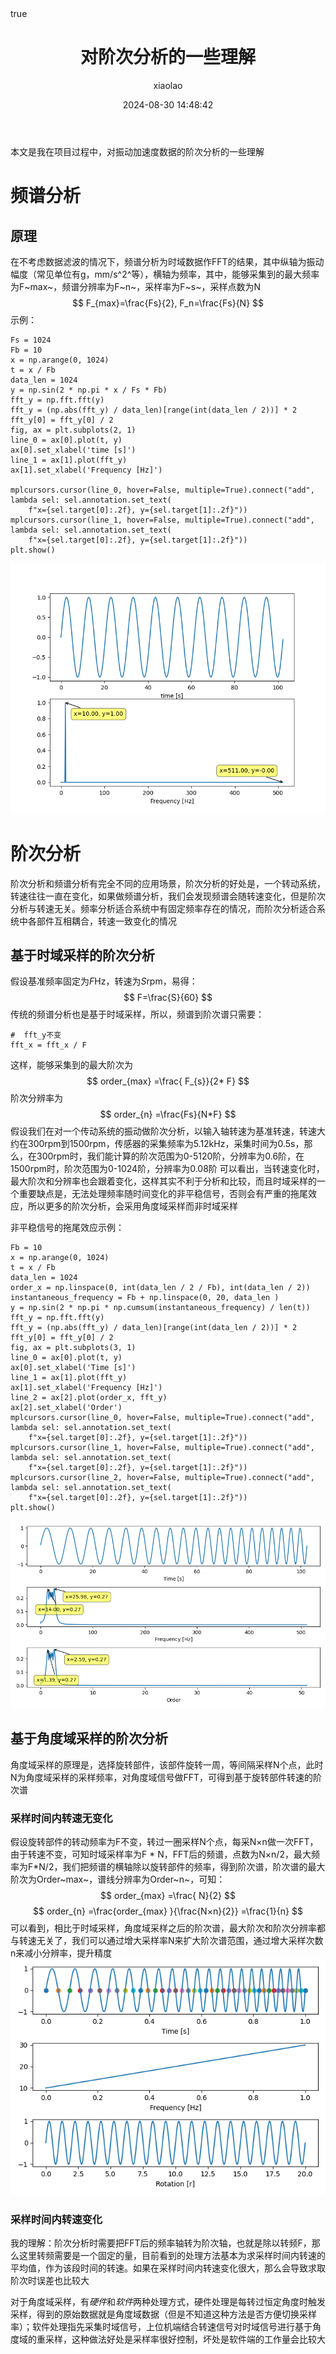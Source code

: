 ﻿---
title: 对阶次分析的一些理解
date: 2024-08-30 14:48:42
author: xiaolao
math: true
index_img: \img\blog_order\Figure_3.png
tags:
- FFT
- Python
---

本文是我在项目过程中，对振动加速度数据的阶次分析的一些理解

# 频谱分析
## 原理
在不考虑数据滤波的情况下，频谱分析为时域数据作FFT的结果，其中纵轴为振动幅度（常见单位有g，mm/s^2^等），横轴为频率，其中，能够采集到的最大频率为F~max~，频谱分辨率为F~n~，采样率为F~s~，采样点数为N
$$
F_{max}=\frac{Fs}{2},     F_n=\frac{Fs}{N}
$$
示例：
```
Fs = 1024
Fb = 10
x = np.arange(0, 1024)
t = x / Fb
data_len = 1024
y = np.sin(2 * np.pi * x / Fs * Fb)
fft_y = np.fft.fft(y)
fft_y = (np.abs(fft_y) / data_len)[range(int(data_len / 2))] * 2
fft_y[0] = fft_y[0] / 2
fig, ax = plt.subplots(2, 1)
line_0 = ax[0].plot(t, y)
ax[0].set_xlabel('time [s]')
line_1 = ax[1].plot(fft_y)
ax[1].set_xlabel('Frequency [Hz]')

mplcursors.cursor(line_0, hover=False, multiple=True).connect("add", lambda sel: sel.annotation.set_text(
    f"x={sel.target[0]:.2f}, y={sel.target[1]:.2f}"))
mplcursors.cursor(line_1, hover=False, multiple=True).connect("add", lambda sel: sel.annotation.set_text(
    f"x={sel.target[0]:.2f}, y={sel.target[1]:.2f}"))
plt.show()
```
![FFT演示](\img\blog_order\Figure_1.png)

# 阶次分析
阶次分析和频谱分析有完全不同的应用场景，阶次分析的好处是，一个转动系统，转速往往一直在变化，如果做频谱分析，我们会发现频谱会随转速变化，但是阶次分析与转速无关。频率分析适合系统中有固定频率存在的情况，而阶次分析适合系统中各部件互相耦合，转速一致变化的情况

## 基于时域采样的阶次分析
假设基准频率固定为*F*Hz，转速为*S*rpm，易得：
$$
F=\frac{S}{60}
$$
传统的频谱分析也是基于时域采样，所以，频谱到阶次谱只需要：
```
#  fft_y不变
fft_x = fft_x / F
```
这样，能够采集到的最大阶次为
$$
order_{max} =\frac{ F_{s}}{2* F}
$$
阶次分辨率为
$$
order_{n} =\frac{Fs}{N*F}
$$
假设我们在对一个传动系统的振动做阶次分析，以输入轴转速为基准转速，转速大约在300rpm到1500rpm，传感器的采集频率为5.12kHz，采集时间为0.5s，那么，在300rpm时，我们能计算的阶次范围为0-5120阶，分辨率为0.6阶，在1500rpm时，阶次范围为0-1024阶，分辨率为0.08阶
可以看出，当转速变化时，最大阶次和分辨率也会跟着变化，这样其实不利于分析和比较，而且时域采样的一个重要缺点是，无法处理频率随时间变化的非平稳信号，否则会有严重的拖尾效应，所以更多的阶次分析，会采用角度域采样而非时域采样

非平稳信号的拖尾效应示例：
```
Fb = 10
x = np.arange(0, 1024)
t = x / Fb
data_len = 1024
order_x = np.linspace(0, int(data_len / 2 / Fb), int(data_len / 2))
instantaneous_frequency = Fb + np.linspace(0, 20, data_len )
y = np.sin(2 * np.pi * np.cumsum(instantaneous_frequency) / len(t))
fft_y = np.fft.fft(y)
fft_y = (np.abs(fft_y) / data_len)[range(int(data_len / 2))] * 2
fft_y[0] = fft_y[0] / 2
fig, ax = plt.subplots(3, 1)
line_0 = ax[0].plot(t, y)
ax[0].set_xlabel('Time [s]')
line_1 = ax[1].plot(fft_y)
ax[1].set_xlabel('Frequency [Hz]')
line_2 = ax[2].plot(order_x, fft_y)
ax[2].set_xlabel('Order')
mplcursors.cursor(line_0, hover=False, multiple=True).connect("add", lambda sel: sel.annotation.set_text(
    f"x={sel.target[0]:.2f}, y={sel.target[1]:.2f}"))
mplcursors.cursor(line_1, hover=False, multiple=True).connect("add", lambda sel: sel.annotation.set_text(
    f"x={sel.target[0]:.2f}, y={sel.target[1]:.2f}"))
mplcursors.cursor(line_2, hover=False, multiple=True).connect("add", lambda sel: sel.annotation.set_text(
    f"x={sel.target[0]:.2f}, y={sel.target[1]:.2f}"))
plt.show()
```
![非平稳信号的分析示例](\img\blog_order\Figure_2.png)

## 基于角度域采样的阶次分析
角度域采样的原理是，选择旋转部件，该部件旋转一周，等间隔采样N个点，此时N为角度域采样的采样频率，对角度域信号做FFT，可得到基于旋转部件转速的阶次谱

### 采样时间内转速无变化
假设旋转部件的转动频率为F不变，转过一圈采样N个点，每采N×n做一次FFT，由于转速不变，可知时域采样率为F * N，FFT后的频谱，点数为N×n/2，最大频率为F*N/2，我们把频谱的横轴除以旋转部件的频率，得到阶次谱，阶次谱的最大阶次为Order~max~，谱线分辨率为Order~n~，可知：
$$
order_{max} =\frac{ N}{2} 
$$
$$
order_{n} =\frac{order_{max} }{\frac{N×n}{2}}  =\frac{1}{n}
$$
可以看到，相比于时域采样，角度域采样之后的阶次谱，最大阶次和阶次分辨率都与转速无关了，我们可以通过增大采样率N来扩大阶次谱范围，通过增大采样次数n来减小分辨率，提升精度
![角度域采样举例](\img\blog_order\Figure_3.png)

### 采样时间内转速变化
我的理解：阶次分析时需要把FFT后的频率轴转为阶次轴，也就是除以转频F，那么这里转频需要是一个固定的量，目前看到的处理方法基本为求采样时间内转速的平均值，作为该段时间的转速。如果在采样时间内转速变化很大，那么会导致求取阶次时误差也比较大

对于角度域采样，有*硬件*和*软件*两种处理方式，硬件处理是每转过恒定角度时触发采样，得到的原始数据就是角度域数据（但是不知道这种方法是否方便切换采样率）；软件处理指先采集时域信号，上位机端结合转速信号对时域信号进行基于角度域的重采样，这种做法好处是采样率很好控制，坏处是软件端的工作量会比较大
